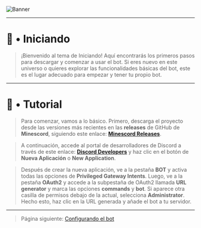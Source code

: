 ![Banner](https://github.com/Henry8K/Minescord/assets/119537238/c54203f1-06b5-4331-ad1a-3f703c48a857)

---

# 🚀 • Iniciando

> ¡Bienvenido al tema de Iniciando! Aquí encontrarás los primeros pasos para descargar y comenzar a usar el bot. Si eres nuevo en este universo o quieres explorar las funcionalidades básicas del bot, este es el lugar adecuado para empezar y tener tu propio bot.

---

# 🎯 • Tutorial

> Para comenzar, vamos a lo básico. Primero, descarga el proyecto desde las versiones más recientes en las **releases** de GitHub de **Minescord**, siguiendo este enlace: **[Minescord Releases](https://github.com/Henry8K/Minescord/releases)**.

> A continuación, accede al portal de desarrolladores de Discord a través de este enlace: **[Discord Developers](https://discord.com/developers/applications)** y haz clic en el botón de **Nueva Aplicación** o **New Application**.

> Después de crear la nueva aplicación, ve a la pestaña **BOT** y activa todas las opciones de **Privileged Gateway Intents**. Luego, ve a la pestaña **OAuth2** y accede a la subpestaña de OAuth2 llamada **URL generator** y marca las opciones **commands** y **bot**. Si aparece otra casilla de permisos debajo de la actual, selecciona **Administrator**. Hecho esto, haz clic en la URL generada y añade el bot a tu servidor.

---

> Página siguiente: [Configurando el bot](https://github.com/Henry8K/Minescord/tree/main/docs/wiki/es/configuracion.md)